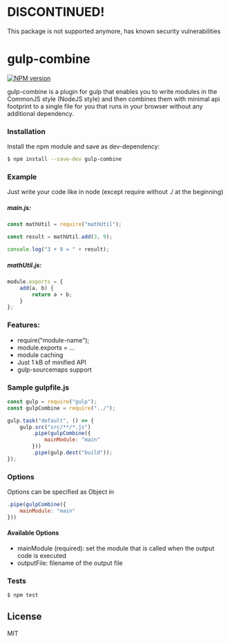 # DISCONTINUED!
This package is not supported anymore, has known security vulnerabilities
# gulp-combine
[![NPM version][npm-image]][npm-url]

gulp-combine is a plugin for gulp that enables you to write modules in the CommonJS style (NodeJS style) and then combines them with minimal api footprint to a single file for you that runs in your browser without any additional dependency.

### Installation

Install the npm module and save as dev-dependency:

```sh
$ npm install --save-dev gulp-combine
```

### Example
Just write your code like in node (except require without ./ at the beginning)

##### main.js:
```javascript
const mathUtil = require("mathUtil");

const result = mathUtil.add(3, 9);

console.log("3 + 9 = " + result);
```

##### mathUtil.js:
```javascript
module.exports = {
    add(a, b) {
        return a + b;
    }
};
```

### Features:
  - require("module-name");
  - module.exports = ...
  - module caching
  - Just 1 kB of minified API
  - gulp-sourcemaps support

### Sample gulpfile.js
```javascript
const gulp = require("gulp");
const gulpCombine = require("../");

gulp.task("default", () => {
    gulp.src("src/**/*.js")
        .pipe(gulpCombine({
            mainModule: "main"
        }))
        .pipe(gulp.dest("build"));
});
```

### Options
Options can be specified as Object in 
```javascript
.pipe(gulpCombine({
    mainModule: "main"
}))
```
#### Available Options
* mainModule (required): set the module that is called when the output code is executed
* outputFile: filename of the output file 

### Tests
```sh
$ npm test
```

License
----

MIT


[npm-image]: https://img.shields.io/npm/v/gulp-combine.svg
[npm-url]: https://www.npmjs.com/package/gulp-combine
